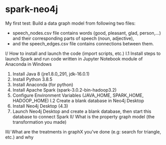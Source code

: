 # spark-neo4j
My first test: Build a data graph model from following two files:
- speech_nodes.csv file contains words (good, pleasant, glad, person,...) and their corresponding parts of speech (noun, adjective), 
- and the speech_edges.csv file contains connections between them.


I/ How to install and launch the code (import scripts, etc.)
I.1 Install steps to launch Spark and run code written in Jupyter Notebook module of Anaconda in Windows
  1. Install Java 8 (jre1.8.0_291, jdk-16.0.1)
  2. Install Python 3.8.5
  3. Install Anaconda (for python)
  4. Install Apache Spark (spark-3.0.2-bin-hadoop3.2)
  5. Configure Environment Variables (JAVA_HOME, SPARK_HOME, HADOOP_HOME)
I.2 Create a blank database in Neo4j Desktop 
  1. Install Neo4j Desktop (4.3)
  2. Launch Neo4j Desktop and create a blank database, then start this database to connect Spark 
II/ What is the property graph model (the transformation you made)

III/ What are the treatments in graphX you've done (e.g: search for triangle, etc.) and why
